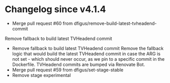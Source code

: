 # Changelog since v4.1.4
- Merge pull request #60 from dfigus/remove-build-latest-tvheadend-commit

Remove fallback to build latest TVHeadend commit 
- Remove fallback to build latest TVHeadend commit
Remove the fallback logic that would build the latest TVHeadend commit
in case the ARG is not set - which should never occur, as we pin to a
specific commit in the Dockerfile. TVHeadend commits are bumped via
Renovate Bot. 
- Merge pull request #59 from dfigus/set-stage-stable 
- Remove stage experimental 
